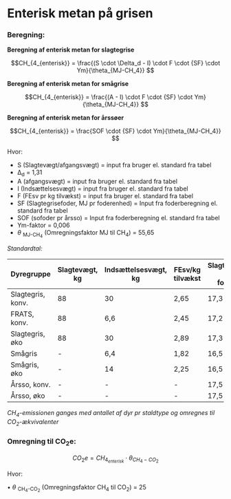 # **Enterisk metan på grisen**

### **Beregning:**

**Beregning af enterisk metan for slagtegrise** 

$$CH_{4_{enterisk}} = \frac{(S \cdot \Delta_d - I) \cdot F \cdot {SF} \cdot Ym}{\theta_{MJ-CH_4}} $$

**Beregning af enterisk metan for smågrise** 

$$CH_{4_{enterisk}} = \frac{(A - I) \cdot F \cdot {SF} \cdot Ym}{\theta_{MJ-CH_4}} $$

**Beregning af enterisk metan for årssøer** 

$$CH_{4_{enterisk}} = \frac{SOF \cdot {SF} \cdot Ym}{\theta_{MJ-CH_4}} $$

Hvor: 

* S (Slagtevægt/afgangsvægt) = input fra bruger el. standard fra tabel
* Δ<sub>d</sub> = 1,31
* A (afgangsvægt) = input fra bruger el. standard fra tabel
* I (Indsættelsesvægt) = input fra bruger el. standard fra tabel
* F (FEsv pr kg tilvækst) = input fra bruger el. standard fra tabel
* SF (Slagtegrisefoder, MJ pr foderenhed) = Input fra foderberegning el. standard fra tabel
* SOF (sofoder pr årsso) = Input fra foderberegning el. standard fra tabel
* Ym-faktor = 0,006
* $\theta$ <sub>MJ-CH<sub>4</sub></sub> (Omregningsfaktor MJ til CH<sub>4</sub>) = 55,65

*Standardtal:*

| Dyregruppe | Slagtevægt, kg | Indsættelsesvægt, kg | FEsv/kg tilvækst | Slagtegrisefoder, MJ pr foderenhed | Afgangsvægt, kg | Sofoder pr årsso | 
|---|---|---|---|---| ---| ---|
|Slagtegris, konv.|88|30|2,65| 17,3 | -| -|
|FRATS, konv.|88|6,6|2,45| 17,2 | -| -|
|Slagtegris, øko|88|30|2,89| 17,3 | -| -|
|Smågris|-|6,4|1,82| 16,5 | 30| -|
|Smågris, øko |-|14|2,25| 16,5 | 30| -|
|Årsso, konv. |-|-|-| 17,5 | -| 1516|
|Årsso, øko  |-|-|-| 17,5 | -| 2050|


*CH<sub>4</sub>-emissionen ganges med antallet af dyr pr staldtype og omregnes til CO<sub>2</sub>-ækvivalenter*
### **Omregning til CO<sub>2</sub>e:**

$$CO_2e = CH_{4_{enterisk}} \cdot \theta_{CH_4-CO_2} $$

Hvor: 

•	$\theta$ <sub>CH<sub>4</sub>-CO<sub>2</sub></sub> (Omregningsfaktor CH<sub>4</sub> til CO<sub>2</sub>) = 25